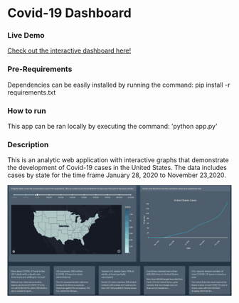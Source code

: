 # Covid-19 Dashboard

### Live Demo
[Check out the interactive dashboard here!](https://covid-usa-dash.herokuapp.com/)

### Pre-Requirements
Dependencies can be easily installed by running the command:
pip install -r requirements.txt

### How to run
This app can be ran locally by executing the command:
'python app.py'

### Description
This is an analytic web application with interactive graphs that demonstrate the development of Covid-19 cases in the United States.
The data includes cases by state for the time frame January 28, 2020 to November 23,2020.

![screen](docs/DB_Example.gif)
